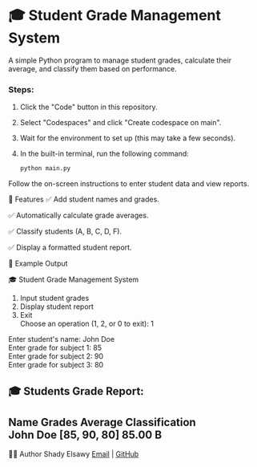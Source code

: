 # 🎓 Student Grade Management System

A simple Python program to manage student grades, calculate their average, and classify them based on performance.

### Steps:

1. Click the "Code" button in this repository.
2. Select "Codespaces" and click "Create codespace on main".
3. Wait for the environment to set up (this may take a few seconds).
4. In the built-in terminal, run the following command:

   ```bash
   python main.py
Follow the on-screen instructions to enter student data and view reports.

📖 Features
✅ Add student names and grades.

✅ Automatically calculate grade averages.

✅ Classify students (A, B, C, D, F).

✅ Display a formatted student report.

📝 Example Output

🎓 Student Grade Management System  
1. Input student grades  
2. Display student report  
0. Exit  
Choose an operation (1, 2, or 0 to exit): 1  

Enter student's name: John Doe  
Enter grade for subject 1: 85  
Enter grade for subject 2: 90  
Enter grade for subject 3: 80  

🎓 Students Grade Report:  
------------------------------------------------  
Name        Grades      Average    Classification  
John Doe    [85, 90, 80]   85.00      B  
------------------------------------------------  

👨‍💻 Author
Shady Elsawy
[Email](shadyelsawy536@gmail.com) | [GitHub](https://github.com/Shadyelsawy536)



